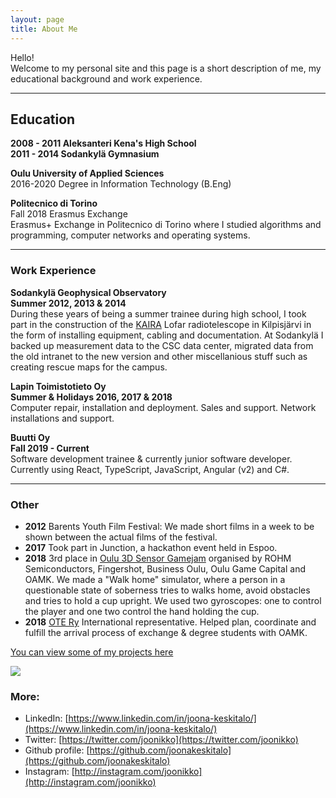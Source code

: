 ```yaml
---
layout: page
title: About Me
---
```


Hello!<br/>
Welcome to my personal site and this page is a short description of me, my educational background and work experience.

---

## Education

**2008 - 2011 Aleksanteri Kena's High School**<br/>
**2011 - 2014 Sodankylä Gymnasium**

**Oulu University of Applied Sciences**<br/>
2016-2020
Degree in Information Technology (B.Eng)<br/>

**Politecnico di Torino**<br/>
Fall 2018 Erasmus Exchange<br/>
Erasmus+ Exchange in Politecnico di Torino where I studied algorithms and programming, computer networks and operating systems.

---

### Work Experience

**Sodankylä Geophysical Observatory**<br/>
**Summer 2012, 2013 & 2014**<br/>
During these years of being a summer trainee during high school, I took part in the construction of the [KAIRA](http://kaira.sgo.fi) Lofar radiotelescope in Kilpisjärvi in the form of installing equipment, cabling and documentation. At Sodankylä I backed up measurement data to the CSC data center, migrated data from the old intranet to the new version and other miscellanious stuff such as creating rescue maps for the campus.

**Lapin Toimistotieto Oy**<br/>
**Summer & Holidays 2016, 2017 & 2018**<br/>
Computer repair, installation and deployment. Sales and support. Network installations and support.

**Buutti Oy**<br/>
**Fall 2019 - Current**<br/>
Software development trainee & currently junior software developer. Currently using React, TypeScript, JavaScript, Angular (v2) and C#.

---

### Other

-   **2012** Barents Youth Film Festival: We made short films in a week to be shown between the actual films of the festival.
-   **2017** Took part in Junction, a hackathon event held in Espoo.
-   **2018** 3rd place in [Oulu 3D Sensor Gamejam](https://sensorgamejam.com/) organised by ROHM Semiconductors, Fingershot, Business Oulu, Oulu Game Capital and OAMK. We made a "Walk home" simulator, where a person in a questionable state of soberness tries to walks home, avoid obstacles and tries to hold a cup upright. We used two gyroscopes: one to control the player and one two control the hand holding the cup.
-   **2018** [OTE Ry](https://www.otery.net/) International representative. Helped plan, coordinate and fulfill the arrival process of exchange & degree students with OAMK.

[You can view some of my projects here]({{site.baseurl}}/projects)

<img src="{{site.baseurl}}/images/pages/profile.jpg">

### More:

-   LinkedIn: [https://www.linkedin.com/in/joona-keskitalo/](https://www.linkedin.com/in/joona-keskitalo/)
-   Twitter: [https://twitter.com/joonikko](https://twitter.com/joonikko)
-   Github profile: [https://github.com/joonakeskitalo](https://github.com/joonakeskitalo)
-   Instagram: [http://instagram.com/joonikko](http://instagram.com/joonikko)
